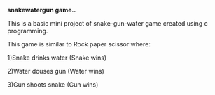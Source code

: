 **snakewatergun game..**

This is a basic mini project of snake-gun-water game created using c programming.

This game is similar to Rock paper scissor where:

1)Snake drinks water (Snake wins)

2)Water douses gun (Water wins)

3)Gun shoots snake (Gun wins)
